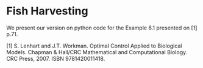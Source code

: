 Fish Harvesting
===============

We present our version on python code for the Example 8.1 presented on [1] p.71.

[1] S. Lenhart and J.T. Workman. Optimal Control Applied to Biological Models. Chapman & Hall/CRC Mathematical and Computational Biology. CRC Press, 2007. ISBN 9781420011418.
